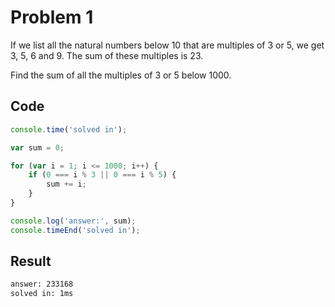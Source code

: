 # Problem 1

If we list all the natural numbers below 10 that are multiples of 3 or 5, we get 3, 5, 6 and 9. The sum of these multiples is 23.

Find the sum of all the multiples of 3 or 5 below 1000.

## Code

```javascript
console.time('solved in');

var sum = 0;

for (var i = 1; i <= 1000; i++) {
	if (0 === i % 3 || 0 === i % 5) {
		sum += i;
	}
}

console.log('answer:', sum);
console.timeEnd('solved in');
```

## Result

```bash
answer: 233168
solved in: 1ms
```
